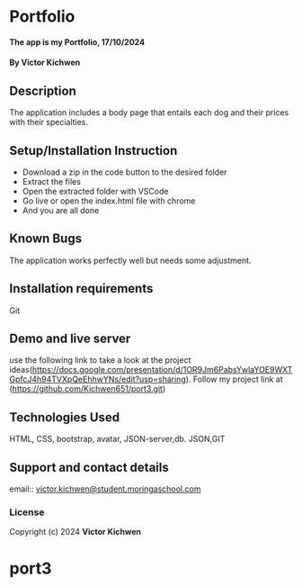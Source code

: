 # Portfolio
#### The app is my Portfolio, 17/10/2024
#### **By Victor Kichwen**
## Description
The application includes a body page that entails each dog and their prices with their specialties.

## Setup/Installation Instruction
* Download a zip in the code button to the desired folder
* Extract the files
* Open the extracted folder with VSCode
* Go live or open the index.html file with chrome
* And you are all done

## Known Bugs
The application works perfectly well but needs some adjustment.

## Installation requirements
Git
## Demo and live server
 use the following link to take a look at the project ideas(https://docs.google.com/presentation/d/1OR9Jm6PabsYwlaYOE9WXTGpfcJ4h94TVXpQeEhhwYNs/edit?usp=sharing). Follow my project link at (https://github.com/Kichwen651/port3.git)

## Technologies Used
HTML, CSS, bootstrap, avatar, JSON-server,db. JSON,GIT

## Support and contact details
email:: victor.kichwen@student.moringaschool.com

### License


Copyright (c) 2024 **Victor Kichwen**

# port3
